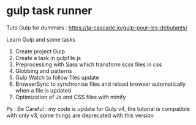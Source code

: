 # gulp task runner
Tuto Gulp for dummies : https://la-cascade.io/gulp-pour-les-debutants/

Learn Gulp and some tasks

1. Create project Gulp
2. Create a task in gulpfile.js
3. Preprocessing with Sass which transform scss files in css
4. Globbing and patterns
5. Gulp Watch to follow files update
6. BrowserSync to synchronise files and reload browser automatically when a file is updated
7. Optimization of Js and CSS files with minify


Ps : Be Careful : my code is update for Gulp v4, the tutorial is compatible with only v3, some things are deprecated with this version

